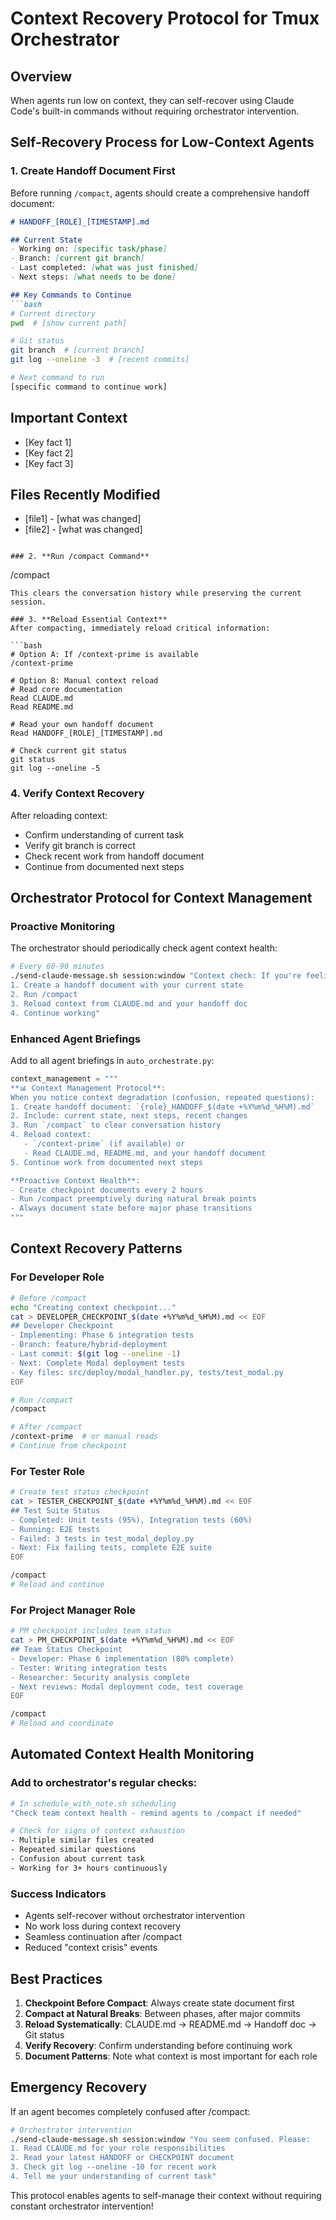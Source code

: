 # Context Recovery Protocol for Tmux Orchestrator

## Overview
When agents run low on context, they can self-recover using Claude Code's built-in commands without requiring orchestrator intervention.

## Self-Recovery Process for Low-Context Agents

### 1. **Create Handoff Document First**
Before running `/compact`, agents should create a comprehensive handoff document:

```markdown
# HANDOFF_[ROLE]_[TIMESTAMP].md

## Current State
- Working on: [specific task/phase]
- Branch: [current git branch]
- Last completed: [what was just finished]
- Next steps: [what needs to be done]

## Key Commands to Continue
```bash
# Current directory
pwd  # [show current path]

# Git status
git branch  # [current branch]
git log --oneline -3  # [recent commits]

# Next command to run
[specific command to continue work]
```

## Important Context
- [Key fact 1]
- [Key fact 2]
- [Key fact 3]

## Files Recently Modified
- [file1] - [what was changed]
- [file2] - [what was changed]
```

### 2. **Run /compact Command**
```
/compact
```
This clears the conversation history while preserving the current session.

### 3. **Reload Essential Context**
After compacting, immediately reload critical information:

```bash
# Option A: If /context-prime is available
/context-prime

# Option B: Manual context reload
# Read core documentation
Read CLAUDE.md
Read README.md

# Read your own handoff document
Read HANDOFF_[ROLE]_[TIMESTAMP].md

# Check current git status
git status
git log --oneline -5
```

### 4. **Verify Context Recovery**
After reloading context:
- Confirm understanding of current task
- Verify git branch is correct
- Check recent work from handoff document
- Continue from documented next steps

## Orchestrator Protocol for Context Management

### Proactive Monitoring
The orchestrator should periodically check agent context health:

```bash
# Every 60-90 minutes
./send-claude-message.sh session:window "Context check: If you're feeling confused or have been working for 2+ hours, please:
1. Create a handoff document with your current state
2. Run /compact
3. Reload context from CLAUDE.md and your handoff doc
4. Continue working"
```

### Enhanced Agent Briefings
Add to all agent briefings in `auto_orchestrate.py`:

```python
context_management = """
**📊 Context Management Protocol**:
When you notice context degradation (confusion, repeated questions):
1. Create handoff document: `{role}_HANDOFF_$(date +%Y%m%d_%H%M).md`
2. Include: current state, next steps, recent changes
3. Run `/compact` to clear conversation history
4. Reload context:
   - `/context-prime` (if available) or
   - Read CLAUDE.md, README.md, and your handoff document
5. Continue work from documented next steps

**Proactive Context Health**:
- Create checkpoint documents every 2 hours
- Run /compact preemptively during natural break points
- Always document state before major phase transitions
"""
```

## Context Recovery Patterns

### For Developer Role
```bash
# Before /compact
echo "Creating context checkpoint..."
cat > DEVELOPER_CHECKPOINT_$(date +%Y%m%d_%H%M).md << EOF
## Developer Checkpoint
- Implementing: Phase 6 integration tests
- Branch: feature/hybrid-deployment
- Last commit: $(git log --oneline -1)
- Next: Complete Modal deployment tests
- Key files: src/deploy/modal_handler.py, tests/test_modal.py
EOF

# Run /compact
/compact

# After /compact
/context-prime  # or manual reads
# Continue from checkpoint
```

### For Tester Role
```bash
# Create test status checkpoint
cat > TESTER_CHECKPOINT_$(date +%Y%m%d_%H%M).md << EOF
## Test Suite Status
- Completed: Unit tests (95%), Integration tests (60%)
- Running: E2E tests
- Failed: 3 tests in test_modal_deploy.py
- Next: Fix failing tests, complete E2E suite
EOF

/compact
# Reload and continue
```

### For Project Manager Role
```bash
# PM checkpoint includes team status
cat > PM_CHECKPOINT_$(date +%Y%m%d_%H%M).md << EOF
## Team Status Checkpoint
- Developer: Phase 6 implementation (80% complete)
- Tester: Writing integration tests
- Researcher: Security analysis complete
- Next reviews: Modal deployment code, test coverage
EOF

/compact
# Reload and coordinate
```

## Automated Context Health Monitoring

### Add to orchestrator's regular checks:
```bash
# In schedule_with_note.sh scheduling
"Check team context health - remind agents to /compact if needed"

# Check for signs of context exhaustion
- Multiple similar files created
- Repeated similar questions
- Confusion about current task
- Working for 3+ hours continuously
```

### Success Indicators
- Agents self-recover without orchestrator intervention
- No work loss during context recovery
- Seamless continuation after /compact
- Reduced "context crisis" events

## Best Practices

1. **Checkpoint Before Compact**: Always create state document first
2. **Compact at Natural Breaks**: Between phases, after major commits
3. **Reload Systematically**: CLAUDE.md → README.md → Handoff doc → Git status
4. **Verify Recovery**: Confirm understanding before continuing work
5. **Document Patterns**: Note what context is most important for each role

## Emergency Recovery

If an agent becomes completely confused after /compact:
```bash
# Orchestrator intervention
./send-claude-message.sh session:window "You seem confused. Please:
1. Read CLAUDE.md for your role responsibilities
2. Read your latest HANDOFF or CHECKPOINT document
3. Check git log --oneline -10 for recent work
4. Tell me your understanding of current task"
```

This protocol enables agents to self-manage their context without requiring constant orchestrator intervention!
